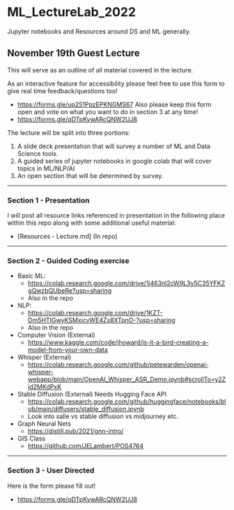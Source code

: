 # ML_LectureLab_2022
Jupyter notebooks and Resources around DS and ML generally.

## November 19th Guest Lecture
This will serve as an outline of all material covered in the lecture. 

As an interactive feature for accessibility please feel free to use this form to give real time feedback/questions too!
* https://forms.gle/up251PpzEPKNGMS67
Also please keep this form open and vote on what you want to do in section 3 at any time!
* https://forms.gle/qDTpKywARcQNW2UJ8


The lecture will be split into three portions: 
1. A slide deck presentation that will survey a number of ML and Data Science tools.
2. A guided series of jupyter notebooks in google colab that will cover topics in ML/NLP/AI
3. An open section that will be determined by survey. 

--------

### Section 1 - Presentation

I will post all resource links referenced in presentation in the following place within this repo along with some additional useful material:
- [Resources - Lecture.md] (In repo)

--------

### Section 2 - Guided Coding exercise

- Basic ML:
    - https://colab.research.google.com/drive/1j463nl2cW9L3y5C35YFKZgQwzbQUbeRe?usp=sharing
    - Also in the repo
- NLP:
    - https://colab.research.google.com/drive/1KZT-Dm5HTIGwyKSMxicyWE4Zs8XTpnO-?usp=sharing
    - Also in the repo
- Computer Vision (External)
    - https://www.kaggle.com/code/jhoward/is-it-a-bird-creating-a-model-from-your-own-data
- Whisper (External)  
    - https://colab.research.google.com/github/petewarden/openai-whisper-webapp/blob/main/OpenAI_Whisper_ASR_Demo.ipynb#scrollTo=y2Zid2MKdPxK
- Stable Diffusion (External) Needs Hugging Face API
    - https://colab.research.google.com/github/huggingface/notebooks/blob/main/diffusers/stable_diffusion.ipynb
    - Look into salle vs stable diffusion vs midjourney etc.
- Graph Neural Nets
    - https://distill.pub/2021/gnn-intro/
- GIS Class
    - https://github.com/JELambert/POS4764


---------

### Section 3 - User Directed

Here is the form please fill out!
* https://forms.gle/qDTpKywARcQNW2UJ8
